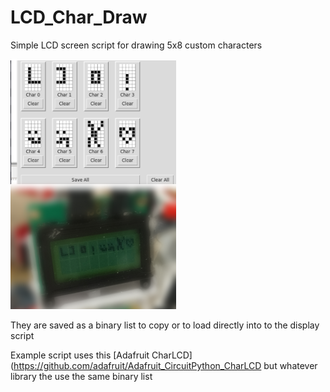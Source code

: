 # LCD_Char_Draw

Simple LCD screen script for drawing 5x8 custom characters

![Project Screenshot](./Examples/showcase.png)


They are saved as a binary list to copy or to load directly into to the display script 

Example script uses this [Adafruit CharLCD](https://github.com/adafruit/Adafruit_CircuitPython_CharLCD
but whatever library the use the same binary list
